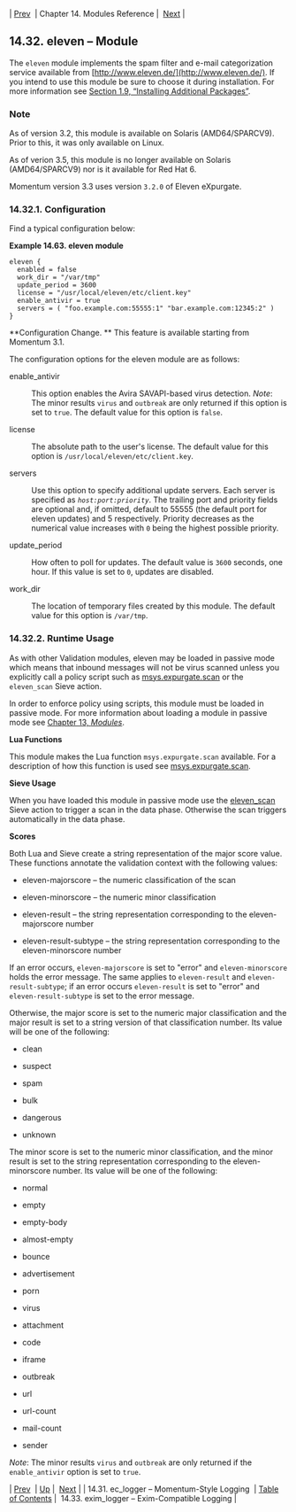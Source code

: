 | [Prev](modules.ec_logger)  | Chapter 14. Modules Reference |  [Next](modules.exim_logger.php) |

## 14.32. eleven – Module

<a class="indexterm" name="idp19869280"></a>

The `eleven` module implements the spam filter and e-mail categorization service available from [http://www.eleven.de/](http://www.eleven.de/). If you intend to use this module be sure to choose it during installation. For more information see [Section 1.9, “Installing Additional Packages”](install.additional.packages "1.9. Installing Additional Packages").

### Note

As of version 3.2, this module is available on Solaris (AMD64/SPARCV9). Prior to this, it was only available on Linux.

As of verion 3.5, this module is no longer available on Solaris (AMD64/SPARCV9) nor is it available for Red Hat 6.

Momentum version 3.3 uses version `3.2.0` of Eleven eXpurgate.

### 14.32.1. Configuration

Find a typical configuration below:

<a name="example.eleven3"></a>

**Example 14.63. eleven module**

```
eleven {
  enabled = false
  work_dir = "/var/tmp"
  update_period = 3600
  license = "/usr/local/eleven/etc/client.key"
  enable_antivir = true
  servers = ( "foo.example.com:55555:1" "bar.example.com:12345:2" )
}
```

**Configuration Change. ** This feature is available starting from Momentum 3.1.

The configuration options for the eleven module are as follows:

<dl class="variablelist">

<dt>enable_antivir</dt>

<dd>

This option enables the Avira SAVAPI-based virus detection. *Note*: The minor results `virus` and `outbreak` are only returned if this option is set to `true`. The default value for this option is `false`.

</dd>

<dt>license</dt>

<dd>

The absolute path to the user's license. The default value for this option is `/usr/local/eleven/etc/client.key`.

</dd>

<dt>servers</dt>

<dd>

Use this option to specify additional update servers. Each server is specified as *`host:port:priority`*. The trailing port and priority fields are optional and, if omitted, default to 55555 (the default port for eleven updates) and 5 respectively. Priority decreases as the numerical value increases with `0` being the highest possible priority.

</dd>

<dt>update_period</dt>

<dd>

How often to poll for updates. The default value is `3600` seconds, one hour. If this value is set to `0`, updates are disabled.

</dd>

<dt>work_dir</dt>

<dd>

The location of temporary files created by this module. The default value for this option is `/var/tmp`.

</dd>

</dl>

### 14.32.2. Runtime Usage

As with other Validation modules, eleven may be loaded in passive mode which means that inbound messages will not be virus scanned unless you explicitly call a policy script such as [msys.expurgate.scan](lua.ref.msys.expurgate.scan "msys.expurgate.scan") or the `eleven_scan` Sieve action.

In order to enforce policy using scripts, this module must be loaded in passive mode. For more information about loading a module in passive mode see [Chapter 13, *Modules*](modules.overview "Chapter 13. Modules").

**Lua Functions**

This module makes the Lua function `msys.expurgate.scan` available. For a description of how this function is used see [msys.expurgate.scan](lua.ref.msys.expurgate.scan "msys.expurgate.scan").

**Sieve Usage**

When you have loaded this module in passive mode use the [eleven_scan](sieve.ref.eleven_scan "eleven_scan") Sieve action to trigger a scan in the data phase. Otherwise the scan triggers automatically in the data phase.

**Scores**

Both Lua and Sieve create a string representation of the major score value. These functions annotate the validation context with the following values:

*   eleven-majorscore – the numeric classification of the scan

*   eleven-minorscore – the numeric minor classification

*   eleven-result – the string representation corresponding to the eleven-majorscore number

*   eleven-result-subtype – the string representation corresponding to the eleven-minorscore number

If an error occurs, `eleven-majorscore` is set to "error" and `eleven-minorscore` holds the error message. The same applies to `eleven-result` and `eleven-result-subtype`; if an error occurs `eleven-result` is set to "error" and `eleven-result-subtype` is set to the error message.

Otherwise, the major score is set to the numeric major classification and the major result is set to a string version of that classification number. Its value will be one of the following:

*   clean

*   suspect

*   spam

*   bulk

*   dangerous

*   unknown

The minor score is set to the numeric minor classification, and the minor result is set to the string representation corresponding to the eleven-minorscore number. Its value will be one of the following:

*   normal

*   empty

*   empty-body

*   almost-empty

*   bounce

*   advertisement

*   porn

*   virus

*   attachment

*   code

*   iframe

*   outbreak

*   url

*   url-count

*   mail-count

*   sender

*Note*: The minor results `virus` and `outbreak` are only returned if the `enable_antivir` option is set to `true`.

| [Prev](modules.ec_logger)  | [Up](modules.php) |  [Next](modules.exim_logger.php) |
| 14.31. ec_logger – Momentum-Style Logging  | [Table of Contents](index) |  14.33. exim_logger – Exim-Compatible Logging |
